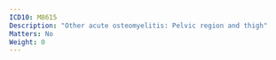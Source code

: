 ```yaml
---
ICD10: M8615
Description: "Other acute osteomyelitis: Pelvic region and thigh"
Matters: No
Weight: 0
---
```

